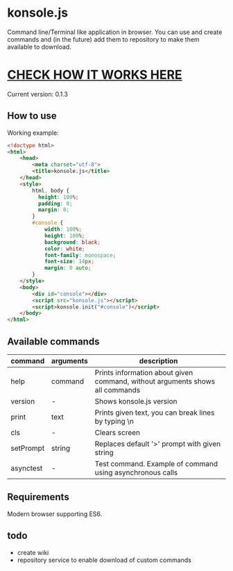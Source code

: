 # konsole.js
Command line/Terminal like application in browser.
You can use and create commands and (in the future) add them to repository to make them available to download.

# [CHECK HOW IT WORKS HERE](http://harsay.github.io/konsole.js)

Current version: 0.1.3

## How to use
Working example:
``` html
<!doctype html>
<html>
    <head>
        <meta charset="utf-8">
        <title>konsole.js</title>
    </head>
    <style>
        html, body {
          height: 100%;
          padding: 0;
          margin: 0;
        }
        #console {
            width: 100%;
            height: 100%;
            background: black;
            color: white;
            font-family: monospace;
            font-size: 14px;
            margin: 0 auto;
        }
    </style>
    <body>
        <div id="console"></div>
        <script src="konsole.js"></script>
        <script>konsole.init("#console")</script>
    </body>
</html>
```

## Available commands
| command | arguments | description |
| ------- | --------- | ----------- |
| help    | command   | Prints information about given command, without arguments shows all commands |
| version | -         | Shows konsole.js version |
| print   | text      | Prints given text, you can break lines by typing \n |
| cls     | -         | Clears screen |
| setPrompt | string  | Replaces default '>' prompt with given string |
| asynctest |-        | Test command. Example of command using asynchronous calls |

## Requirements
Modern browser supporting ES6.

## todo
- create wiki
- repository service to enable download of custom commands
